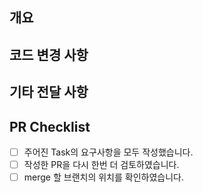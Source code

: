 <!---- <타입>: <일감 명> 의 형식으로 제목 작성 -->

## 개요

<!---- 변경 사항 및 관련 이슈가 있다면 간단하게 작성해주세요. 어떻게보다 무엇을 왜 수정했는지 설명해주세요. -->
<!---- Resolves: #(Isuue Number) -->

## 코드 변경 사항

<!---- 어떻게 코드를 작성 및 수정했는지 설명해주세요. 필요한 경우 코드 라인 링크를 활용해주세요. -->

## 기타 전달 사항

<!---- 리뷰어들에게 기능관련 외에 전달하고 싶은 사항을 작성해주세요. -->

## PR Checklist

<!---- PR이 다음 요구 사항을 충족하는지 확인하세요. -->

- [ ] 주어진 Task의 요구사항을 모두 작성했습니다.
- [ ] 작성한 PR을 다시 한번 더 검토하였습니다.
- [ ] merge 할 브랜치의 위치를 확인하였습니다.
